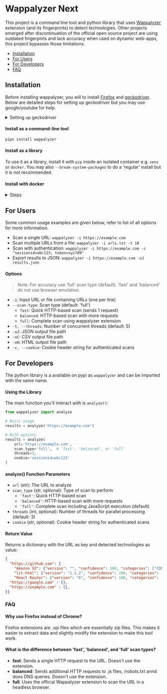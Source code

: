 # Wappalyzer Next

This project is a command line tool and python library that uses [Wappalyzer](https://www.wappalyzer.com/) extension (and its fingerprints) to detect technologies. Other projects emerged after discontinuation of the official open source project are using outdated fingerpints and lack accuracy when used on dynamic web-apps, this project bypasses those limitations.

- [Installation](https://github.com/s0md3v/wappalyzer-next?tab=readme-ov-file#installation)
- [For Users](https://github.com/s0md3v/wappalyzer-next?tab=readme-ov-file#for-users)
- [For Developers](https://github.com/s0md3v/wappalyzer-next?tab=readme-ov-file#for-developers)
- [FAQ](https://github.com/s0md3v/wappalyzer-next?tab=readme-ov-file#faq)

## Installation

Before installing wappalyzer, you will to install [Firefox](https://www.mozilla.org/en-US/firefox/windows/) and [geckodriver](https://github.com/mozilla/geckodriver/releases). Below are detailed steps for setting up geckodriver but you may use google/youtube for help.
<details>
<summary>Setting up geckodriver</summary>

### Step 1: Download GeckoDriver
1. Visit the official GeckoDriver releases page on GitHub:  
   [https://github.com/mozilla/geckodriver/releases](https://github.com/mozilla/geckodriver/releases)
2. Download the version compatible with your system:
   - For Windows: `geckodriver-vX.XX.X-win64.zip`
   - For macOS: `geckodriver-vX.XX.X-macos.tar.gz`
   - For Linux: `geckodriver-vX.XX.X-linux64.tar.gz`
3. Extract the downloaded file to a folder of your choice.

### Step 2: Add GeckoDriver to the System Path
To ensure Selenium can locate the GeckoDriver executable:
- **Windows**:
  1. Move the `geckodriver.exe` to a directory (e.g., `C:\WebDrivers\`).
  2. Add this directory to the system's PATH:
     - Open **Environment Variables**.
     - Under **System Variables**, find and select the `Path` variable, then click **Edit**.
     - Click **New** and enter the directory path where `geckodriver.exe` is stored.
     - Click **OK** to save.
- **macOS/Linux**:
  1. Move the `geckodriver` file to `/usr/local/bin/` or another directory in your PATH.
  2. Use the following command in the terminal:
     ```bash
     sudo mv geckodriver /usr/local/bin/
     ```
     Ensure `/usr/local/bin/` is in your PATH.
</details>


#### Install as a command-line tool
```bash
pipx install wappalyzer
```

#### Install as a library
To use it as a library, install it with `pip` inside an isolated container e.g. `venv` or `docker`. You may also `--break-system-packages` to do a 'regular' install but it is not recommended.

#### Install with docker
<details><summary>Steps</summary>

1. Clone the repository:
```bash
git clone https://github.com/s0md3v/wappalyzer-next.git
cd wappalyzer-next
```

2. Build and run with Docker Compose:
```bash
docker compose up -d
```

3. To scan URLs using the Docker container:

- Scan a single URL:
```bash
docker compose run --rm wappalyzer -i https://example.com
```
- Scan Multiple URLs from a file:
```bash
docker compose run --rm wappalyzer -i https://example.com -oJ output.json
```
</details>

## For Users
Some common usage examples are given below, refer to list of all options for more information.

- Scan a single URL:
`wappalyzer -i https://example.com`
- Scan multiple URLs from a file: `wappalyzer -i urls.txt -t 10`
- Scan with authentication: `wappalyzer -i https://example.com -c "sessionid=abc123; token=xyz789"`
- Export results to JSON: `wappalyzer -i https://example.com -oJ results.json`

#### Options

> Note: For accuracy use 'full' scan type (default). 'fast' and 'balanced' do not use browser emulation.

- `-i`: Input URL or file containing URLs (one per line)
- `--scan-type`: Scan type (default: 'full')
  - `fast`: Quick HTTP-based scan (sends 1 request)
  - `balanced`: HTTP-based scan with more requests
  - `full`: Complete scan using wappalyzer extension
- `-t, --threads`: Number of concurrent threads (default: 5)
- `-oJ`: JSON output file path
- `-oC`: CSV output file path
- `-oH`: HTML output file path
- `-c, --cookie`: Cookie header string for authenticated scans

## For Developers

The python library is a available on pypi as `wappalyzer` and can be imported with the same name.

#### Using the Library

The main function you'll interact with is `analyze()`:

```python
from wappalyzer import analyze

# Basic usage
results = analyze('https://example.com')

# With options
results = analyze(
    url='https://example.com',
    scan_type='full',  # 'fast', 'balanced', or 'full'
    threads=3,
    cookie='sessionid=abc123'
)
```

#### analyze() Function Parameters

- `url` (str): The URL to analyze
- `scan_type` (str, optional): Type of scan to perform
  - `'fast'`: Quick HTTP-based scan
  - `'balanced'`: HTTP-based scan with more requests
  - `'full'`: Complete scan including JavaScript execution (default)
- `threads` (int, optional): Number of threads for parallel processing (default: 3)
- `cookie` (str, optional): Cookie header string for authenticated scans

#### Return Value

Returns a dictionary with the URL as key and detected technologies as value:

```json
{
  "https://github.com": {
    "Amazon S3": {"version": "", "confidence": 100, "categories": ["CDN"], "groups": ["Servers"]},
    "lit-html": {"version": "1.1.2", "confidence": 100, "categories": ["JavaScript libraries"], "groups": ["Web development"]},
    "React Router": {"version": "6", "confidence": 100, "categories": ["JavaScript frameworks"], "groups": ["Web development"]},
  "https://google.com" : {},
  "https://example.com" : {},
}}
```

### FAQ

#### Why use Firefox instead of Chrome?
Firefox extensions are .xpi files which are essentially zip files. This makes it easier to extract data and slightly modify the extension to make this tool work.

#### What is the difference between 'fast', 'balanced', and 'full' scan types?
- **fast**: Sends a single HTTP request to the URL. Doesn't use the extension.
- **balanced**: Sends additional HTTP requests to .js files, /robots.txt annd does DNS queries. Doesn't use the extension.
- **full**: Uses the official Wappalyzer extension to scan the URL in a headless browser.
